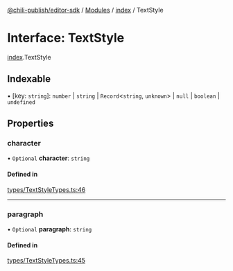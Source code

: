 [@chili-publish/editor-sdk](../README.md) / [Modules](../modules.md) / [index](../modules/index.md) / TextStyle

# Interface: TextStyle

[index](../modules/index.md).TextStyle

## Indexable

▪ [key: `string`]: `number` \| `string` \| `Record`<`string`, `unknown`\> \| ``null`` \| `boolean` \| `undefined`

## Properties

### character

• `Optional` **character**: `string`

#### Defined in

[types/TextStyleTypes.ts:46](https://github.com/chili-publish/editor-sdk/blob/c6e096c/types/TextStyleTypes.ts#L46)

___

### paragraph

• `Optional` **paragraph**: `string`

#### Defined in

[types/TextStyleTypes.ts:45](https://github.com/chili-publish/editor-sdk/blob/c6e096c/types/TextStyleTypes.ts#L45)
